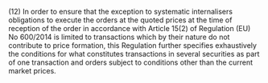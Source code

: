 (12) In order to ensure that the exception to systematic internalisers obligations to execute the orders at the quoted prices at the time of reception of the order in accordance with Article 15(2) of Regulation (EU) No 600/2014 is limited to transactions which by their nature do not contribute to price formation, this Regulation further specifies exhaustively the conditions for what constitutes transactions in several securities as part of one transaction and orders subject to conditions other than the current market prices.